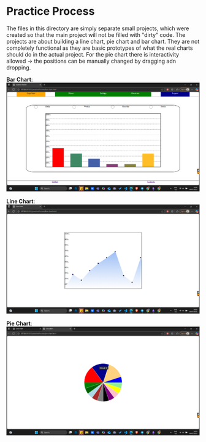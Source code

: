 # Practice Process

The files in this directory are simply separate small projects, which were created so that the main project will not be filled with "dirty" code.
The projects are about building a line chart, pie chart and bar chart. They are not completely functional as they are basic prototypes of what the real charts should do in the actual project. For the pie chart there is interactivity allowed -> the positions can be manually changed by dragging adn dropping.

**Bar Chart**:
![Bar chart](./images/bar-chart.png)

**Line Chart**:
![Line chart](./images/line-chart.png)

**Pie Chart**:
![Bar chart](./images/pie-chart.png)
